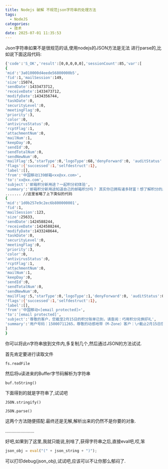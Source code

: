 ```yaml
---
title: Nodejs 破解 不规范json字符串的处理方法
tags:
  - NodeJS
categories:
  - 技术
date: 2025-07-01 11:35:53
---
```


Json字符串如果不是很规范的话,使用nodejs的JSON方法是无法 进行parse的,比如说下面这段代码:

```bash
{'code':'S_OK','result':[0,0,0,0,0],'sessionCount':85,'var':[
{
'mid':'3a010000d4eede56800000b5',
'fid':1,'mailSession':149,
'size':15074,
'sendDate':1433473712,
'receiveDate':1433473712,
'modifyDate':1434356744,
'taskDate':0,
'securityLevel':0,
'meetingFlag':0,
'priority':3,
'color':0,
'antivirusStatus':0,
'rcptFlag':1,
'attachmentNum':0,
'mailNum':1,
'keepDay':0,
'sendId':0,
'sendTotalNum':0,
'sendNewNum':0,
'mailFlag':5,'starType':0,'logoType':68,'denyForward':0, 'auditStatus':0, 'billType':0,'billFlag':0,'subscriptionFlag':0,'secureEncrypt':0,'secureSigned':0,
'flags':{'successed':1,'selfdestruct':1},
'label':[],
'from':'中国移动139邮箱<xx@xx.com>',
'to':'xx@xx.com',
'subject':'邮箱积分新用途？一起积分初体验',
'summary':'邮箱积分新用途知道自己的邮箱积分吗？ 其实你已拥有诸多财富！想了解积分的用途吗？很多人早把积分'},
....... //这里省略了上下类似的代码
{
'mid':'1d0b257e9c2ec6b800000001',
'fid':1,
'mailSession':123,
'size':25633,
'sendDate':1424588244,
'receiveDate':1424588244,
'modifyDate':1433248644,
'taskDate':0,
'securityLevel':0,
'meetingFlag':0,
'priority':3,
'color':0,
'antivirusStatus':0,
'rcptFlag':1,
'attachmentNum':0,
'mailNum':1,
'keepDay':0,
'sendId':0,
'sendTotalNum':0,
'sendNewNum':0,
'mailFlag':5,'starType':0,'logoType':1,'denyForward':0, 'auditStatus':0, 'billType':0,'billFlag':0,'subscriptionFlag':0,'secureEncrypt':0,'secureSigned':0,
'flags':{'successed':1,'selfdestruct':1},
'label':[],
'from':'中国移动<[email protected]>',
'to':'[email protected]',
'subject':'尊敬的客户，您截至2月15日的积分账单已到，请查阅：巧用积分兑换好礼',
'summary':'用户号码：15000711265，尊敬的动感地带（M-Zone）客户：\r截止2月15日您的可兑换积分为：1074\r特别说明：\r1.'}
]
}
```

你可以将此n字符串放到文件内,多复制几个,然后通过JSON的方法试试.

首先肯定要进行读取文件

`fs.readFile`

然后将u读进来的Buffer字节码解析为字符串

`buf.toString()`

下面得到的就是字符串了,试试吧

`JSON.stringify()`

`JSON.parse()`

这两个方法随便搭配.最终还是无解,解析出来的仍然不是你要的对象.

.......................

好吧,如果到了这里,我就只能说,别啥了,获得字符串之后,直接eval吧,哎,笨

```js
json_obj = eval("(" + json_string + ")");
```

可以打印debug(json_obj),试试吧,应该可以不让你那么郁闷了.


